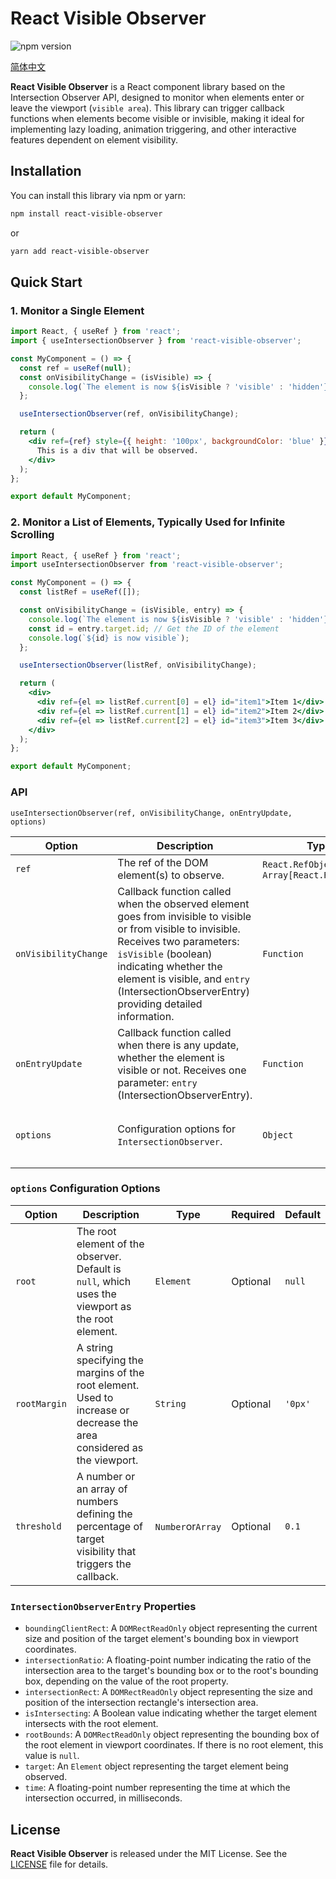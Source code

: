 
# React Visible Observer

![npm version](https://img.shields.io/npm/v/react-visible-observer)


[简体中文](https://github.com/SailingCoder/react-visible-observer/blob/main/doc/README_HOOKS.md)

**React Visible Observer** is a React component library based on the Intersection Observer API, designed to monitor when elements enter or leave the viewport (`visible area`). This library can trigger callback functions when elements become visible or invisible, making it ideal for implementing lazy loading, animation triggering, and other interactive features dependent on element visibility.

## Installation

You can install this library via npm or yarn:

```bash
npm install react-visible-observer
```

or

```bash
yarn add react-visible-observer
```

## Quick Start

### 1. Monitor a Single Element

```jsx
import React, { useRef } from 'react';
import { useIntersectionObserver } from 'react-visible-observer';

const MyComponent = () => {
  const ref = useRef(null);
  const onVisibilityChange = (isVisible) => {
    console.log(`The element is now ${isVisible ? 'visible' : 'hidden'}`);
  };

  useIntersectionObserver(ref, onVisibilityChange);

  return (
    <div ref={ref} style={{ height: '100px', backgroundColor: 'blue' }}>
      This is a div that will be observed.
    </div>
  );
};

export default MyComponent;
```

### 2. Monitor a List of Elements, Typically Used for Infinite Scrolling

```jsx
import React, { useRef } from 'react';
import useIntersectionObserver from 'react-visible-observer';

const MyComponent = () => {
  const listRef = useRef([]);

  const onVisibilityChange = (isVisible, entry) => {
    console.log(`The element is now ${isVisible ? 'visible' : 'hidden'}`);
    const id = entry.target.id; // Get the ID of the element
    console.log(`${id} is now visible`);
  };

  useIntersectionObserver(listRef, onVisibilityChange);

  return (
    <div>
      <div ref={el => listRef.current[0] = el} id="item1">Item 1</div>
      <div ref={el => listRef.current[1] = el} id="item2">Item 2</div>
      <div ref={el => listRef.current[2] = el} id="item3">Item 3</div>
    </div>
  );
};

export default MyComponent;
```

### API

 `useIntersectionObserver(ref, onVisibilityChange, onEntryUpdate, options)`

| **Option**           | **Description**                                                                                              | **Type**          | **Required** | **Default**                                         |
| -------------------- | ----------------------------- | ----------------- | ------------ | --------------------------------------------------- |
| `ref`                | The ref of the DOM element(s) to observe.                                                                           | `React.RefObject` or `Array[React.RefObject]` | **Required**       | None                                                 |
| `onVisibilityChange` | Callback function called when the observed element goes from invisible to visible or from visible to invisible. Receives two parameters: `isVisible` (boolean) indicating whether the element is visible, and `entry` (IntersectionObserverEntry) providing detailed information. | `Function`        | **Required**          | `undefined`                                         |
| `onEntryUpdate`      | Callback function called when there is any update, whether the element is visible or not. Receives one parameter: `entry` (IntersectionObserverEntry).                                               | `Function`        | Optional           | `undefined`                                         |
| `options`            | Configuration options for `IntersectionObserver`.                                                                                | `Object`          | Optional           | `{ root: null, rootMargin: '0px', threshold: 0.1 }` |

### `options` Configuration Options

| **Option**   | **Description**                  | **Type**            | **Required** | **Default** |
| ------------ | -------------------------------- | ------------------- | ------------ | ----------- |
| `root`       | The root element of the observer. Default is `null`, which uses the viewport as the root element.   | `Element`           | Optional           | `null`      |
| `rootMargin` | A string specifying the margins of the root element. Used to increase or decrease the area considered as the viewport. | `String`            | Optional           | `'0px'`     |
| `threshold`  | A number or an array of numbers defining the percentage of target visibility that triggers the callback.    | `Number`or`Array` | Optional           | `0.1`       |

### `IntersectionObserverEntry` Properties

- `boundingClientRect`: A `DOMRectReadOnly` object representing the current size and position of the target element's bounding box in viewport coordinates. 
- `intersectionRatio`: A floating-point number indicating the ratio of the intersection area to the target's bounding box or to the root's bounding box, depending on the value of the root property.
- `intersectionRect`: A `DOMRectReadOnly` object representing the size and position of the intersection rectangle's intersection area.
- `isIntersecting`: A Boolean value indicating whether the target element intersects with the root element.
- `rootBounds`: A `DOMRectReadOnly` object representing the bounding box of the root element in viewport coordinates. If there is no root element, this value is `null`.
- `target`: An `Element` object representing the target element being observed.
- `time`: A floating-point number representing the time at which the intersection occurred, in milliseconds.

## License

**React Visible Observer** is released under the MIT License. See the [LICENSE](https://github.com/SailingCoder/react-visible-observer/blob/main/LICENSE) file for details.